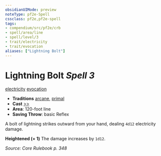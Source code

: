 ```yaml
---
obsidianUIMode: preview
noteType: pf2e-Spell
cssclass: pf2e,pf2e-spell
tags:
- compendium/src/pf2e/crb
- spell/area/line
- spell/level/3
- trait/electricity
- trait/evocation
aliases: ["Lightning Bolt"]
---
```

# Lightning Bolt *Spell 3*   
[electricity](rules/traits/electricity.md "Electricity Energy & Element Trait")  [evocation](rules/traits/evocation.md "Evocation School Trait")  

- **Traditions** [arcane](rules/traits/arcane.md "Arcane Tradition Trait"), [primal](rules/traits/primal.md "Primal Tradition Trait")
- **Cast** [>>](rules/core-rulebook/chapter-9-playing-the-game.md#Actions "Two-Action") 
- **Area**: 120-foot line
- **Saving Throw**:  basic Reflex

A bolt of lightning strikes outward from your hand, dealing `4d12` electricity damage.

**Heightened (+ 1)** The damage increases by `1d12`.

*Source: Core Rulebook p. 348*